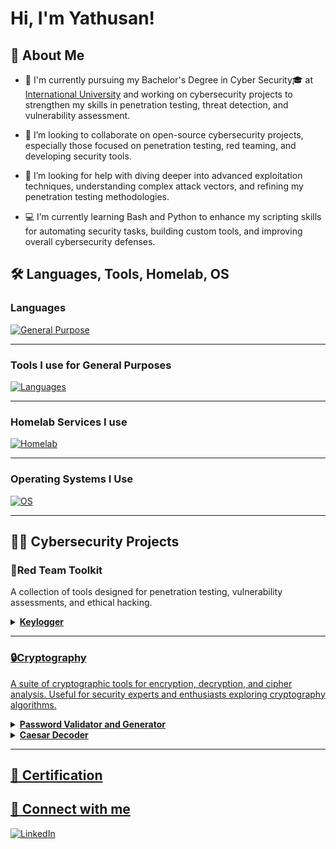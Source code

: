 # Hi, I'm Yathusan! <br/>  <!--<a href="https://www.linkedin.com/in/joshmadakor/">Cybersecurity Professional</a> You can make such links to important Websites-->

## 💫 About Me  ##
  - 🔭 I'm currently pursuing my Bachelor's Degree in Cyber Security🎓 at [International University][IU] and working on cybersecurity projects to strengthen my skills in penetration testing, threat detection, and vulnerability assessment.
    
  - 👯 I’m looking to collaborate on open-source cybersecurity projects, especially those focused on penetration testing, red teaming, and developing security tools.
    
  - 📌 I’m looking for help with diving deeper into advanced exploitation techniques, understanding complex attack vectors, and refining my penetration testing methodologies.
    
  - 💻 I’m currently learning Bash and Python to enhance my scripting skills for automating security tasks, building custom tools, and improving overall cybersecurity defenses.

## 🛠 Languages, Tools, Homelab, OS
### Languages
[![General Purpose](https://skillicons.dev/icons?i=py,java,cs,html,css)](https://skillicons.dev)

---

### Tools I use for General Purposes
[![Languages](https://skillicons.dev/icons?i=git,github,bash,powershell,sublime,godot,unity,eclipse,visualstudio,vscode)](https://skillicons.dev)

---

### Homelab Services I use
[![Homelab](https://skillicons.dev/icons?i=cloudflare,docker,grafana)](https://skillicons.dev)

---

### Operating Systems I Use
[![OS](https://skillicons.dev/icons?i=windows,linux,ubuntu,debian,kali)](https://skillicons.dev)

---

## 👨‍💻 Cybersecurity Projects 

<!--- <b>Data Structures and Algorithms Practice (AlgoExpert)</b>
  - [Praciting DS & Algos in Python](https://github.com/joshmadakor1/Algorithms-Practice) Like that you can add Projects-->
  
### **🔴Red Team Toolkit** 
A collection of tools designed for penetration testing, vulnerability assessments, and ethical hacking.
<details>
  <summary> 
    <b>
      <a href="https://github.com/yathusananpalagan/keylogger"> Keylogger
    </b>
  </summary>
  A tool that records keystrokes on a system for analysis and testing. It can be used for security testing to evaluate potential vulnerabilities in a system's input handling.
</details>
        
---
  
### **🔒Cryptography**
A suite of cryptographic tools for encryption, decryption, and cipher analysis. Useful for security experts and enthusiasts exploring cryptography algorithms.
<details>
  <summary> 
    <b>
      <a href="#"> Password Validator and Generator          
    </b>
  </summary>
  A utility that checks the strength of passwords based on length, character variety, and resistance to common attack methods, while also generating secure, customizable passwords to enhance user security.
</details>
        
<details>
  <summary> 
    <b>
      <a href="#"> Caesar Decoder         
    </b>
  </summary>
  A simple tool that decodes Caesar ciphers. It allows you to encrypt and decrypt messages by shifting characters based on a defined key.
</details>
        
---


## 📄 Certification 

## 🤳 Connect with me

[![LinkedIn](https://skillicons.dev/icons?i=linkedin)][LinkedIn]


<!-- Links to Social Media -->

[LinkedIn]: https://www.linkedin.com/in/yathusan-anpalagan-805957353/
[IU]: https://www.iu-fernstudium.de/
